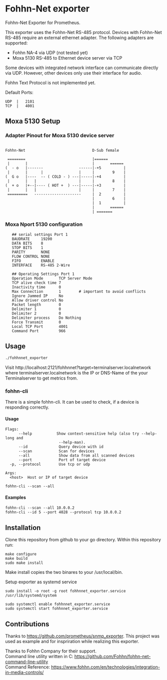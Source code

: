 # Fohhn-Net exporter

Fohhn-Net Exporter for Prometheus.

This exporter uses the Fohhn-Net RS-485 protocol.
Devices with Fohhn-Net RS-485 require an external ethernet adapter. The following adapters are supported:

* Fohhn NA-4 via UDP (not tested yet)
* Moxa 5130 RS-485 to Ethernet device server via TCP

Some devices with integrated network interface can communicate directly via UDP. However, other devices only use their interface for audio.

Fohhn Text Protocol is not implemented yet.

Default Ports:
```
UDP  |   2101
TCP  |   4001
```

## Moxa 5130 Setup

### Adapter Pinout for Moxa 5130 device server

```

Fohhn-Net                              D-Sub female  

 ========                              |====== 
 |       |                             |       ======
(  - o   |-------                ------|-+5          |
 |       |      |                |     |        9    | 
(  G o   |----  -- ( COLD - ) ---|-----|-+4          |
 |       |   |                   |     |        8    |
(  + o   |+--|---- ( HOT +  ) ---|-----|-+3          |
 |       |   |                   |     |        7    |
 =========   ---------------------     |  2          |
                                       |        6    |
                                       |  1          |
                                       |       ====== 
                                       | =======
```



### Moxa Nport 5130 configuration
```
   ## serial settings Port 1
   BAUDRATE     19200
   DATA BITS    8
   STOP BITS    1
   PARITY       NONE
   FLOW CONTROL NONE
   FIFO         ENABLE
   INTERFACE    RS-485 2-Wire
   
   ## Operating Settings Port 1
   Operation Mode       TCP Server Mode
   TCP alive check time 7
   Inactivity time      0
   Max Connection       1        # important to avoid conflicts
   Ignore Jammed IP     No
   Allow driver control No
   Packet length        0
   Delimiter 1          0
   Delimiter 2          0
   Delimiter process    Do Nothing
   Force Transmit       0
   Local TCP Port       4001
   Command Port         966    
```


## Usage

```sh
./fohhnnet_exporter
```

Visit http://localhost:2121/fohhnnet?target=terminalserver.localnetwork where terminalserver.localnetwork is the IP or DNS-Name of the your Terminalserver to get metrics from.

### fohhn-cli

There is a simple fohhn-cli. It can be used to check, if a device is responding correctly. 

#### Usage
```
Flags:                                                                       
      --help           Show context-sensitive help (also try --help-long and
                        --help-man).                                                                   
      --id              Query device with id                              
      --scan            Scan for devices                                     
      --all             Show data from all scanned devices                        
      --port            Port of target device                                
  -p, --protocol        Use tcp or udp                                       
                                                                             
Args:                                                                        
  <host>  Host or IP of target device                                        

fohhn-cli --scan --all

``` 

#### Examples
```
fohhn-cli --scan --all 10.0.0.2
fohhn-cli --id 5 --port 4028 --protocol tcp 10.0.0.2
```

## Installation

Clone this repository from github to your go directory. Within this repository run:

```
make configure
make build
sudo make install
```

Make install copies the two binares to your /usr/local/bin.

Setup exporter as systemd service

```
sudo install -o root -g root fohhnnet_exporter.service /usr/lib/systemd/system

sudo systemctl enable fohhnnet_exporter.service
sudo systemctl start fohhnnet_exporter.service

```


## Contributions
Thanks to https://github.com/prometheus/snmp_exporter. This project was used as example and for inspriration while realizing this exporter.

Thanks to Fohhn Company for their support.  
Command line utility written in C: https://github.com/Fohhn/fohhn-net-command-line-utility  
Command Reference: https://www.fohhn.com/en/technologies/integration-in-media-controls/

